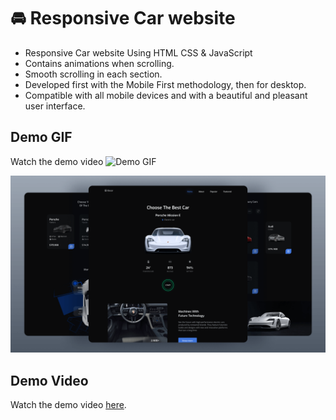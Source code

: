 # 🚘 Responsive Car website

- Responsive Car website Using HTML CSS & JavaScript
- Contains animations when scrolling.
- Smooth scrolling in each section.
- Developed first with the Mobile First methodology, then for desktop.
- Compatible with all mobile devices and with a beautiful and pleasant user interface.
## Demo GIF
Watch the demo video ![Demo GIF](https://media1.giphy.com/media/v1.Y2lkPTc5MGI3NjExZG03d3B5NnBqMXlxNzBna3IxdmpsM3ZraDVqeWFscXhvY2FvOWNiOCZlcD12MV9pbnRlcm5hbF9naWZfYnlfaWQmY3Q9Zw/YkBt3Pthy8nx4SpGja/giphy.gif)

![preview img](/preview.png)
## Demo Video
Watch the demo video [here](https://youtu.be/YyMoqnd02XA).
